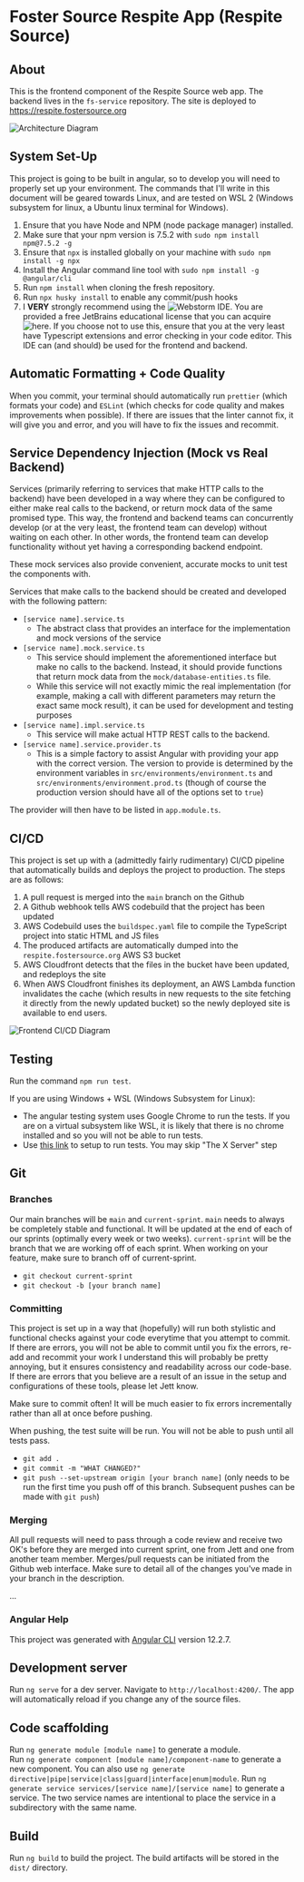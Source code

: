 # Foster Source Respite App (Respite Source)

## About

This is the frontend component of the Respite Source web app. The backend lives in the `fs-service` repository. The site is deployed to https://respite.fostersource.org

![Architecture Diagram](readme-resources/RS-Architecture.drawio.png)

## System Set-Up

This project is going to be built in angular, so to develop you will need to properly set up your environment.
The commands that I'll write in this document will be geared towards Linux, and are tested on WSL 2 (Windows subsystem for linux, a Ubuntu linux terminal for Windows).

1. Ensure that you have Node and NPM (node package manager) installed.
2. Make sure that your npm version is 7.5.2 with `sudo npm install npm@7.5.2 -g`
3. Ensure that `npx` is installed globally on your machine with `sudo npm install -g npx`
4. Install the Angular command line tool with `sudo npm install -g @angular/cli`
5. Run `npm install` when cloning the fresh repository.
6. Run `npx husky install` to enable any commit/push hooks
7. I **VERY** strongly recommend using the ![Webstorm](https://www.jetbrains.com/webstorm/) IDE. You are provided a free JetBrains educational license that you can acquire ![here](https://www.jetbrains.com/community/education/#students). If you choose not to use this, ensure that you at the very least have Typescript extensions and error checking in your code editor. This IDE can (and should) be used for the frontend and backend.

## Automatic Formatting + Code Quality

When you commit, your terminal should automatically run `prettier` (which formats your code) and `ESLint` (which checks for code quality and makes improvements when possible). If there are issues that the linter cannot fix, it will give you and error, and you will have to fix the issues and recommit.

## Service Dependency Injection (Mock vs Real Backend)

Services (primarily referring to services that make HTTP calls to the backend) have been developed in a way where they can be configured to either make real calls to the backend, or return mock data of the same promised type. This way, the frontend and backend teams can concurrently develop (or at the very least, the frontend team can develop) without waiting on each other. In other words, the frontend team can develop functionality without yet having a corresponding backend endpoint.

These mock services also provide convenient, accurate mocks to unit test the components with.

Services that make calls to the backend should be created and developed with the following pattern:

- `[service name].service.ts`
  - The abstract class that provides an interface for the implementation and mock versions of the service
- `[service name].mock.service.ts`
  - This service should implement the aforementioned interface but make no calls to the backend. Instead, it should provide functions that return mock data from the `mock/database-entities.ts` file.
  - While this service will not exactly mimic the real implementation (for example, making a call with different parameters may return the exact same mock result), it can be used for development and testing purposes
- `[service name].impl.service.ts`
  - This service will make actual HTTP REST calls to the backend.
- `[service name].service.provider.ts`
  - This is a simple factory to assist Angular with providing your app with the correct version. The version to provide is determined by the environment variables in `src/environments/environment.ts` and `src/environments/environment.prod.ts` (though of course the production version should have all of the options set to `true`)

The provider will then have to be listed in `app.module.ts`.

## CI/CD

This project is set up with a (admittedly fairly rudimentary) CI/CD pipeline that automatically builds and deploys the project to production. The steps are as follows:

1. A pull request is merged into the `main` branch on the Github
2. A Github webhook tells AWS codebuild that the project has been updated
3. AWS Codebuild uses the `buildspec.yaml` file to compile the TypeScript project into static HTML and JS files
4. The produced artifacts are automatically dumped into the `respite.fostersource.org` AWS S3 bucket
5. AWS Cloudfront detects that the files in the bucket have been updated, and redeploys the site
6. When AWS Cloudfront finishes its deployment, an AWS Lambda function invalidates the cache (which results in new requests to the site fetching it directly from the newly updated bucket) so the newly deployed site is available to end users.

![Frontend CI/CD Diagram](readme-resources/frontend-cicd.png?raw=true)

## Testing

Run the command `npm run test`.

If you are using Windows + WSL (Windows Subsystem for Linux):

- The angular testing system uses Google Chrome to run the tests. If you are on a virtual subsystem like WSL, it is likely that there is no chrome installed and so you will not be able to run tests.
- Use [this link](https://www.gregbrisebois.com/posts/chromedriver-in-wsl2/) to setup to run tests. You may skip "The X Server" step

## Git

### Branches

Our main branches will be `main` and `current-sprint`. `main` needs to always be completely stable and functional. It will be updated at the end of each of our sprints (optimally every
week or two weeks). `current-sprint` will be the branch that we are working off of each sprint. When working on your feature, make sure to branch off of
current-sprint.

- `git checkout current-sprint`
- `git checkout -b [your branch name]`

### Committing

This project is set up in a way that (hopefully) will run both stylistic and functional checks against your code everytime that you
attempt to commit. If there are errors, you will not be able to commit until you fix the errors, re-add and recommit your work
I understand this will probably be pretty annoying, but it ensures consistency and readability across our code-base. If there are
errors that you believe are a result of an issue in the setup and configurations of these tools, please let Jett know.

Make sure to commit often! It will be much easier to fix errors incrementally rather than all at once before pushing.

When pushing, the test suite will be run. You will not be able to push until all tests pass.

- `git add .`
- `git commit -m "WHAT CHANGED?"`
- `git push --set-upstream origin [your branch name]` (only needs to be run the first time you push off of this branch. Subsequent pushes can be made with `git push`)

### Merging

All pull requests will need to pass through a code review and receive two OK's before they are merged into current sprint, one from Jett and one from another team member.
Merges/pull requests can be initiated from the Github web interface. Make sure to detail all of the changes you've made in your branch in the description.

...

### Angular Help

This project was generated with [Angular CLI](https://github.com/angular/angular-cli) version 12.2.7.

## Development server

Run `ng serve` for a dev server. Navigate to `http://localhost:4200/`. The app will automatically reload if you change any of the source files.

## Code scaffolding

Run `ng generate module [module name]` to generate a module.  
Run `ng generate component [module name]/component-name` to generate a new component. You can also use `ng generate directive|pipe|service|class|guard|interface|enum|module`.
Run `ng generate service services/[service name]/[service name]` to generate a service. The two service names are intentional to place the service in a subdirectory with the same name.

## Build

Run `ng build` to build the project. The build artifacts will be stored in the `dist/` directory.
